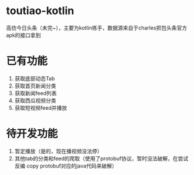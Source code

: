 # toutiao-kotlin
高仿今日头条（未完~），主要为kotlin练手，数据源来自于charles抓包头条官方apk的接口拿到
# 已有功能
1. 获取底部动态Tab
2. 获取首页新闻分类
3. 获取新闻feed列表
4. 获取西瓜视频分类
5. 获取短视频feed并播放
# 待开发功能
1. 暂定播放（是的，现在播视频没法停）
2. 其他tab的分类和feed的爬取（使用了protobuf协议，暂时没法破解，在尝试反编 copy protobuf对应的java代码来破解）
